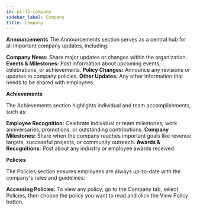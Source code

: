 ```yaml
---
id: p1-12-company
sidebar_label: Company
title: Company
---
```


**Announcements**
The Announcements section serves as a central hub for all important company updates, including:

**Company News:** Share major updates or changes within the organization.
**Events & Milestones:** Post information about upcoming events, celebrations, or achievements.
**Policy Changes:** Announce any revisions or updates to company policies.
**Other Updates:** Any other information that needs to be shared with employees.

**Achievements**

The Achievements section highlights individual and team accomplishments, such as:

**Employee Recognition:** Celebrate individual or team milestones, work anniversaries, promotions, or outstanding contributions.
**Company Milestones:** Share when the company reaches important goals like revenue targets, successful projects, or community outreach.
**Awards & Recognitions:** Post about any industry or employee awards received.


**Policies**

The Policies section ensures employees are always up-to-date with the company's rules and guidelines:

**Accessing Policies:** To view any policy, go to the Company tab, select Policies, then choose the policy you want to read and click the View Policy button.

